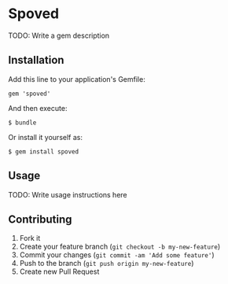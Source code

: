 # Spoved

TODO: Write a gem description

## Installation

Add this line to your application's Gemfile:

    gem 'spoved'

And then execute:

    $ bundle

Or install it yourself as:

    $ gem install spoved

## Usage

TODO: Write usage instructions here

## Contributing

1. Fork it
2. Create your feature branch (`git checkout -b my-new-feature`)
3. Commit your changes (`git commit -am 'Add some feature'`)
4. Push to the branch (`git push origin my-new-feature`)
5. Create new Pull Request
